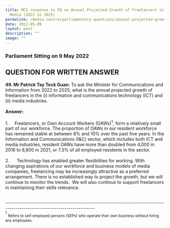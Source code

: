 ```yaml
---
title: MCI response to PQ on Annual Projected Growth of Freelancers in ICT and
  Media (2022 to 2025)
permalink: /media-centre/parliamentary-questions/annual-projected-growth-of-freelancers-in-ict-and-media/
date: 2022-05-09
layout: post
description: ""
image: ""
---
```

<h3>Parliament Sitting on 9 May 2022</h3>
<h2>QUESTION FOR WRITTEN ANSWER</h2>
<p><strong>49. Mr Patrick Tay Teck Guan:</strong> To ask the Minister for Communications and Information from 2022 to 2025, what is the annual projected growth of freelancers in the (i) information and communications technology (ICT) and (ii) media industries.<br>
<br>
<strong>Answer:<br>
<br>
</strong>1.<span style="white-space: pre;">		</span>Freelancers, or Own Account Workers (OAWs)<sup>1</sup>, form a relatively small part of our workforce. The proportion of OAWs in our resident workforce has remained stable at between 8% and 10% over the past five years. In the Information and Communications (I&amp;C) sector, which includes both ICT and media industries, resident OAWs have more than doubled from 4,000 in 2016 to 8,800 in 2021, or 7.3% of all employed residents in the sector.&nbsp; &nbsp;<br>
<br>
2.<span style="white-space: pre;">		</span>Technology has enabled greater flexibilities for working. With changing aspirations of our workforce and business models of media companies, freelancing may be increasingly attractive as a preferred arrangement. There is no established way to project the growth, but we will continue to monitor the trends.&nbsp; We will also continue to support freelancers in maintaining their skills relevance.</p>
<div>&nbsp;</div>
--------------------------------------------------------------------------------------------------------------------------<br>
<sup>1</sup>&nbsp;<sub>Refers to self-employed persons (SEPs) who operate their own business without hiring any employees.&nbsp;</sub>
<p>&nbsp;</p>
<p>&nbsp;</p>